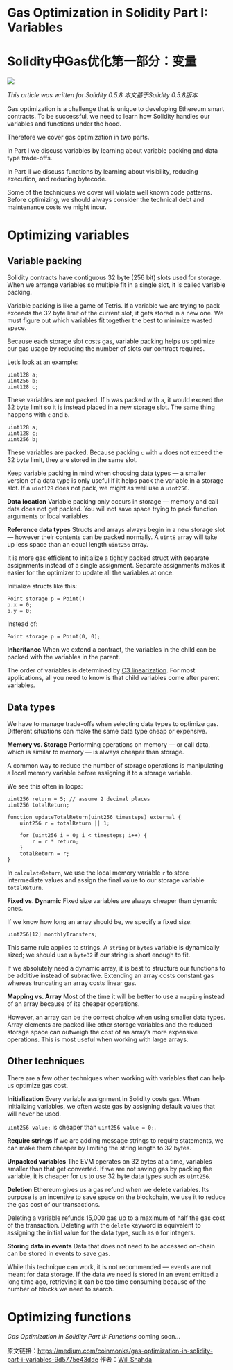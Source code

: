
# Gas Optimization in Solidity Part I: Variables
# Solidity中Gas优化第一部分：变量

![](https://img.learnblockchain.cn/2020/09/03/15991036968686.jpg)

*This article was written for Solidity 0.5.8*
*本文基于Solidity 0.5.8版本*

Gas optimization is a challenge that is unique to developing Ethereum smart contracts. To be successful, we need to learn how Solidity handles our variables and functions under the hood.

Therefore we cover gas optimization in two parts.

In Part I we discuss variables by learning about variable packing and data type trade-offs.

In Part II we discuss functions by learning about visibility, reducing execution, and reducing bytecode.

Some of the techniques we cover will violate well known code patterns. Before optimizing, we should always consider the technical debt and maintenance costs we might incur.

# Optimizing variables

## Variable packing

Solidity contracts have contiguous 32 byte (256 bit) slots used for storage. When we arrange variables so multiple fit in a single slot, it is called variable packing.

Variable packing is like a game of Tetris. If a variable we are trying to pack exceeds the 32 byte limit of the current slot, it gets stored in a new one. We must figure out which variables fit together the best to minimize wasted space.

Because each storage slot costs gas, variable packing helps us optimize our gas usage by reducing the number of slots our contract requires.

Let’s look at an example:

```
uint128 a;
uint256 b;
uint128 c;
```

These variables are not packed. If `b` was packed with `a`, it would exceed the 32 byte limit so it is instead placed in a new storage slot. The same thing happens with `c` and `b`.

```
uint128 a;
uint128 c;
uint256 b;
```

These variables are packed. Because packing `c` with `a` does not exceed the 32 byte limit, they are stored in the same slot.

Keep variable packing in mind when choosing data types — a smaller version of a data type is only useful if it helps pack the variable in a storage slot. If a `uint128` does not pack, we might as well use a `uint256`.

**Data location**
Variable packing only occurs in storage — memory and call data does not get packed. You will not save space trying to pack function arguments or local variables.

**Reference data types**
Structs and arrays always begin in a new storage slot — however their contents can be packed normally. A `uint8` array will take up less space than an equal length `uint256` array.

It is more gas efficient to initialize a tightly packed struct with separate assignments instead of a single assignment. Separate assignments makes it easier for the optimizer to update all the variables at once.

Initialize structs like this:

```
Point storage p = Point()
p.x = 0;
p.y = 0;
```

Instead of:

```
Point storage p = Point(0, 0);
```

**Inheritance**
When we extend a contract, the variables in the child can be packed with the variables in the parent.

The order of variables is determined by [C3 linearization](https://en.wikipedia.org/wiki/C3_linearization). For most applications, all you need to know is that child variables come after parent variables.

## Data types

We have to manage trade-offs when selecting data types to optimize gas. Different situations can make the same data type cheap or expensive.

**Memory vs. Storage**
Performing operations on memory — or call data, which is similar to memory — is always cheaper than storage.

A common way to reduce the number of storage operations is manipulating a local memory variable before assigning it to a storage variable.

We see this often in loops:

```
uint256 return = 5; // assume 2 decimal places
uint256 totalReturn;

function updateTotalReturn(uint256 timesteps) external {
    uint256 r = totalReturn || 1;
    
    for (uint256 i = 0; i < timesteps; i++) {
        r = r * return;
    }
    totalReturn = r;
}
```

In `calculateReturn`, we use the local memory variable `r` to store intermediate values and assign the final value to our storage variable `totalReturn`.

**Fixed vs. Dynamic**
Fixed size variables are always cheaper than dynamic ones.

If we know how long an array should be, we specify a fixed size:

```
uint256[12] monthlyTransfers;
```

This same rule applies to strings. A `string` or `bytes` variable is dynamically sized; we should use a `byte32` if our string is short enough to fit.

If we absolutely need a dynamic array, it is best to structure our functions to be additive instead of subractive. Extending an array costs constant gas whereas truncating an array costs linear gas.

**Mapping vs. Array**
Most of the time it will be better to use a `mapping` instead of an array because of its cheaper operations.

However, an array can be the correct choice when using smaller data types. Array elements are packed like other storage variables and the reduced storage space can outweigh the cost of an array’s more expensive operations. This is most useful when working with large arrays.

## Other techniques

There are a few other techniques when working with variables that can help us optimize gas cost.

**Initialization**
Every variable assignment in Solidity costs gas. When initializing variables, we often waste gas by assigning default values that will never be used.

`uint256 value;` is cheaper than `uint256 value = 0;`.

**Require strings**
If we are adding message strings to require statements, we can make them cheaper by limiting the string length to 32 bytes.

**Unpacked variables**
The EVM operates on 32 bytes at a time, variables smaller than that get converted. If we are not saving gas by packing the variable, it is cheaper for us to use 32 byte data types such as `uint256`.

**Deletion**
Ethereum gives us a gas refund when we delete variables. Its purpose is an incentive to save space on the blockchain, we use it to reduce the gas cost of our transactions.

Deleting a variable refunds 15,000 gas up to a maximum of half the gas cost of the transaction. Deleting with the `delete` keyword is equivalent to assigning the initial value for the data type, such as `0` for integers.

**Storing data in events**
Data that does not need to be accessed on-chain can be stored in events to save gas.

While this technique can work, it is not recommended — events are not meant for data storage. If the data we need is stored in an event emitted a long time ago, retrieving it can be too time consuming because of the number of blocks we need to search.

# Optimizing functions

*Gas Optimization in Solidity Part II: Functions* coming soon…


原文链接：https://medium.com/coinmonks/gas-optimization-in-solidity-part-i-variables-9d5775e43dde
作者：[Will Shahda](https://medium.com/@ethdapp)

